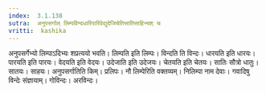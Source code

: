 ```yaml
---
index:  3.1.138
sutra:  अनुपसर्गाल् लिम्पविन्दधारिपारिवेद्युदेजिचेतिसातिसाहिभ्यश् च
vritti:  kashika 
---
```


अनुपसर्गेभ्यो लिम्पाऽदिभ्यः शप्रत्ययो भवति। लिम्पति इति लिम्पः। विन्दति ति विन्दः। धारयति इति धारयः। पारयति इति पारयः। वेदयति इति वेदयः। उदेजाति इति उदेजयः। चेतयति इति चेतयः। सातिः सौत्रो धातुः। सातयः। साहयः। अनुपसर्गातिति किम्। प्रलिपः। नौ लिम्पेरिति वक्तव्यम्। निलिम्पा नाम देवाः। गवादिषु विन्देः संज्ञायाम्। गोविन्दः। अरविन्दः।

